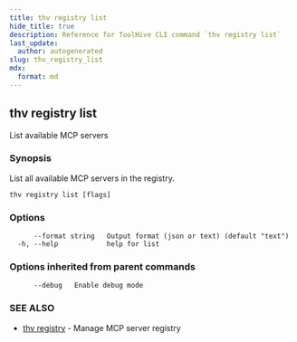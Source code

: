 ```yaml
---
title: thv registry list
hide_title: true
description: Reference for ToolHive CLI command `thv registry list`
last_update:
  author: autogenerated
slug: thv_registry_list
mdx:
  format: md
---
```


## thv registry list

List available MCP servers

### Synopsis

List all available MCP servers in the registry.

```
thv registry list [flags]
```

### Options

```
      --format string   Output format (json or text) (default "text")
  -h, --help            help for list
```

### Options inherited from parent commands

```
      --debug   Enable debug mode
```

### SEE ALSO

* [thv registry](thv_registry.md)	 - Manage MCP server registry

